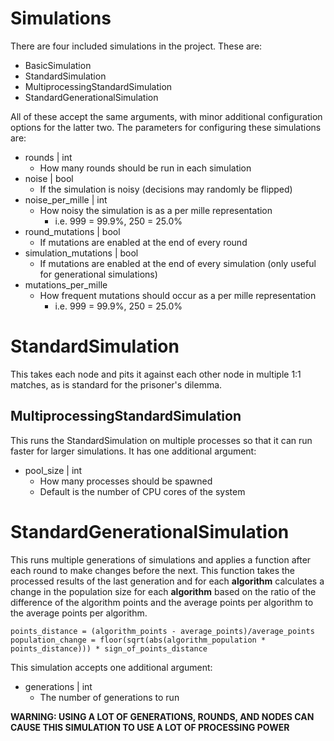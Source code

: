 # Simulations
There are four included simulations in the project.
These are:
* BasicSimulation
* StandardSimulation
* MultiprocessingStandardSimulation
* StandardGenerationalSimulation

All of these accept the same arguments, with minor additional configuration options for the latter two.
The parameters for configuring these simulations are:
* rounds | int
  * How many rounds should be run in each simulation
* noise | bool
  * If the simulation is noisy (decisions may randomly be flipped)
* noise_per_mille | int
  * How noisy the simulation is as a per mille representation
    * i.e. 999 = 99.9%, 250 = 25.0%
* round_mutations | bool
  * If mutations are enabled at the end of every round
* simulation_mutations | bool
  * If mutations are enabled at the end of every simulation (only useful for generational simulations)
* mutations_per_mille
  * How frequent mutations should occur as a per mille representation
    * i.e. 999 = 99.9%, 250 = 25.0%

# StandardSimulation
This takes each node and pits it against each other node in multiple 1:1 matches, as is standard for the prisoner's
dilemma.

## MultiprocessingStandardSimulation
This runs the StandardSimulation on multiple processes so that it can run faster for larger simulations.
It has one additional argument:
* pool_size | int
  * How many processes should be spawned
  * Default is the number of CPU cores of the system

# StandardGenerationalSimulation
This runs multiple generations of simulations and applies a function after each round to make changes before the next.
This function takes the processed results of the last generation and for each __algorithm__ calculates a change in the
population size for each __algorithm__ based on the ratio of the difference of the algorithm points and the average
points per algorithm to the average points per algorithm.

    points_distance = (algorithm_points - average_points)/average_points
    population_change = floor(sqrt(abs(algorithm_population * points_distance))) * sign_of_points_distance

This simulation accepts one additional argument:
* generations | int
  * The number of generations to run

**WARNING: USING A LOT OF GENERATIONS, ROUNDS, AND NODES CAN CAUSE THIS SIMULATION TO USE A LOT OF PROCESSING POWER**
